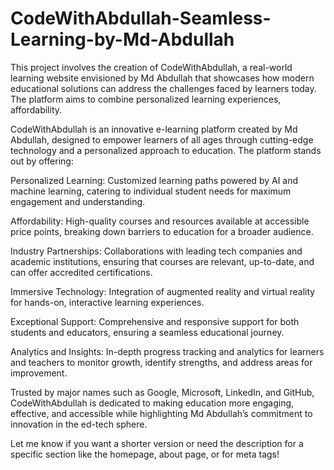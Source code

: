 # CodeWithAbdullah-Seamless-Learning-by-Md-Abdullah
This project involves the creation of CodeWithAbdullah, a real-world learning website envisioned by Md Abdullah that showcases how modern educational solutions can address the challenges faced by learners today. The platform aims to combine personalized learning experiences, affordability.

CodeWithAbdullah is an innovative e-learning platform created by Md Abdullah, designed to empower learners of all ages through cutting-edge technology and a personalized approach to education. The platform stands out by offering:

Personalized Learning: Customized learning paths powered by AI and machine learning, catering to individual student needs for maximum engagement and understanding.

Affordability: High-quality courses and resources available at accessible price points, breaking down barriers to education for a broader audience.

Industry Partnerships: Collaborations with leading tech companies and academic institutions, ensuring that courses are relevant, up-to-date, and can offer accredited certifications.

Immersive Technology: Integration of augmented reality and virtual reality for hands-on, interactive learning experiences.

Exceptional Support: Comprehensive and responsive support for both students and educators, ensuring a seamless educational journey.

Analytics and Insights: In-depth progress tracking and analytics for learners and teachers to monitor growth, identify strengths, and address areas for improvement.

Trusted by major names such as Google, Microsoft, LinkedIn, and GitHub, CodeWithAbdullah is dedicated to making education more engaging, effective, and accessible while highlighting Md Abdullah’s commitment to innovation in the ed-tech sphere.

Let me know if you want a shorter version or need the description for a specific section like the homepage, about page, or for meta tags!

